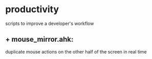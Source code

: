 # productivity
scripts to improve a developer's workflow

## + mouse_mirror.ahk:
duplicate mouse actions on the other half of the screen in real time
